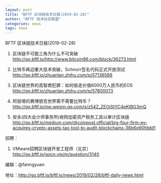 ```yaml
---
layout: post
title: "BFTF 区块链技术日报(2019-02-28)"
author: "BFTF 技术社区联盟"
categories: news
tags: news
---
```


BFTF 区块链技术日报(2019-02-28)

1. 区块链不可能三角为什么不可突破 <http://go.bftf.io/http://www.bitcoin86.com/block/36273.html>

2. 比特币再迎重大技术突破，Schnorr签名代码正式开放测试 <http://go.bftf.io/zhuanlan.zhihu.com/p/57136589>

3. 区块链世界的高智商犯罪：如何偷走价值6000万人民币的EOS <http://go.bftf.io/zhuanlan.zhihu.com/p/57800073>

4. 阿丽塔的赛博朋克世界需不需要比特币？ <http://go.bftf.io/mp.weixin.qq.com/s/z54Z_ZEOiStYC4eKtBG3mQ>

5. 安永(四大会计师事务所)收购加密资产税务工具以审计区块链 <http://go.bftf.io/medium.com/@coinpost.official/big-four-firm-ey-acquires-crypto-assets-tax-tool-to-audit-blockchains-36b6e90fddd1>

招聘：

1. VMware招聘区块链开发工程师（北京） http://go.bftf.io/gocn.vip/m/question/3140


编辑：@fanngyuan

地址：http://go.bftf.io/bftf.io/news/2019/02/28/bftf-daily-news.html
